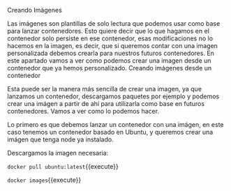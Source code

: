 Creando Imágenes

Las imágenes son plantillas de solo lectura que podemos usar como base para lanzar contenedores. Esto quiere decir que lo que hagamos en el contenedor solo persiste en ese contenedor, esas modificaciones no lo hacemos en la imagen, es decir, que si queremos contar con una imagen personalizada debemos crearla para nuestros futuros contenedores. En este apartado vamos a ver como podemos crear una imagen desde un contenedor que ya hemos personalizado.
Creando imágenes desde un contenedor

Esta puede ser la manera más sencilla de crear una imagen, ya que lanzamos un contenedor, descargamos paquetes por ejemplo y podemos crear una imágen a partir de ahí para utilizarla como base en futuros contenedores. Vamos a ver como lo podemos hacer.

Lo primero es que debemos lanzar un contenedor con una imágen, en este caso tenemos un contenedor basado en Ubuntu, y queremos crear una imágen que tenga node ya instalado.

Descargamos la imagen necesaria:

`docker pull ubuntu:latest`{{execute}}

`docker images`{{execute}}
